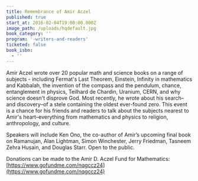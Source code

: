 ```yaml
---
title: Remembrance of Amir Aczel
published: true
start_at: 2016-02-04T19:00:00.000Z
image_path: /uploads/hqdefault.jpg
book_category: ''
program: '-writers-and-readers'
ticketed: false
book_isbn:
  - ''
---
```


Amir Aczel wrote over 20 popular math and science books on a range of subjects - including Fermat's Last Theorem, Einstein, Infinity in mathematics and Kabbalah, the invention of the compass and the pendulum, chance, entanglement in physics, Teilhard de Chardin, Uranium, CERN, and why science doesn't disprove God. Most recently, he wrote about his search–and discovery–of a stele containing the oldest ever-found zero. This event is a chance for his friends and readers to talk about the subjects nearest to Amir's heart–everything from mathematics and physics to religion, anthropology, and culture.

Speakers will include Ken Ono, the co-author of Amir’s upcoming final book on Ramanujan, Alan Lightman, Simon Winchester, Jerry Friedman, Tasneem Zehra Husain, and Douglas Starr. Open to the public.

Donations can be made to the Amir D. Aczel Fund for Mathematics: [https://www.gofundme.com/nqgccz24](https://www.gofundme.com/nqgccz24)